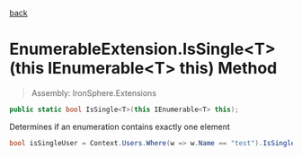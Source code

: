 ﻿

[back](/IronSphere.Extensions/types/EnumerableExtension)

# EnumerableExtension.IsSingle&lt;T&gt;(this IEnumerable&lt;T&gt; this) Method

> Assembly: IronSphere.Extensions

```csharp
public static bool IsSingle<T>(this IEnumerable<T> this);
```

Determines if an enumeration contains exactly one element

```csharp
bool isSingleUser = Context.Users.Where(w => w.Name == "test").IsSingle();
``` 